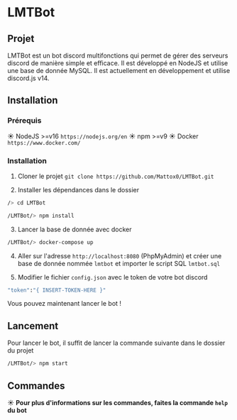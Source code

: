 # LMTBot

## Projet 

LMTBot est un bot discord multifonctions qui permet de gérer des serveurs discord de manière simple et efficace.
Il est développé en NodeJS et utilise une base de donnée MySQL.
Il est actuellement en développement et utilise discord.js v14.

## Installation

### Prérequis

☀️ NodeJS >=v16 `https://nodejs.org/en`
☀️ npm >=v9
☀️ Docker `https://www.docker.com/`

### Installation

1. Cloner le projet `git clone https://github.com/Mattox0/LMTBot.git`

2. Installer les dépendances dans le dossier 
```bash
/> cd LMTBot

/LMTBot/> npm install
```

3. Lancer la base de donnée avec docker
```bash
/LMTBot/> docker-compose up
```

4. Aller sur l'adresse `http://localhost:8080` (PhpMyAdmin) et créer une base de donnée nommée `lmtbot` et importer le script SQL `lmtbot.sql`

5. Modifier le fichier `config.json` avec le token de votre bot discord
```bash
"token":"{ INSERT-TOKEN-HERE }"
```

Vous pouvez maintenant lancer le bot !

## Lancement

Pour lancer le bot, il suffit de lancer la commande suivante dans le dossier du projet
```bash
/LMTBot/> npm start
```

## Commandes

☀️ **Pour plus d'informations sur les commandes, faites la commande `help` du bot**

